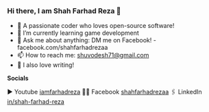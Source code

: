### Hi there, I am Shah Farhad Reza 👋

- 🔭 A passionate coder who loves open-source software!
- 🌱 I’m currently learning game development
- 💬 Ask me about anything: DM me on Facebook! - facebook.com/shahfarhadrezaa
- 📫 How to reach me: shuvodesh71@gmail.com
- 📖 I also love writing!

**Socials**

▶️ Youtube [iamfarhadreza](https://www.youtube.com/@iamfarhadreza)
👨‍💻 Facebook [shahfarhadrezaa](https://www.facebook.com/shahfarhadrezaa)
🖇️ LinkedIn [in/shah-farhad-reza](https://www.linkedin.com/in/shah-farhad-reza/)
